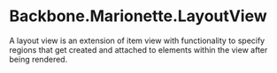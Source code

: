 # Backbone.Marionette.LayoutView

A layout view is an extension of item view with functionality to specify regions that get created and attached to elements within the view after being rendered.